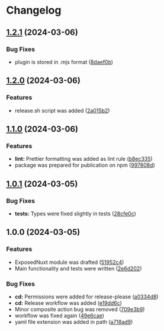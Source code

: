 # Changelog

## [1.2.1](https://github.com/websavva/exposed-nuxt/compare/v1.2.0...v1.2.1) (2024-03-06)


### Bug Fixes

* plugin is stored in .mjs format ([8daef0b](https://github.com/websavva/exposed-nuxt/commit/8daef0b6b863315bde29613ada75e0c1201122f1))

## [1.2.0](https://github.com/websavva/exposed-nuxt/compare/v1.1.0...v1.2.0) (2024-03-06)


### Features

* release.sh script was added ([2a015b2](https://github.com/websavva/exposed-nuxt/commit/2a015b288b08dc1b45da5122cae6f5e85954b515))

## [1.1.0](https://github.com/websavva/exposed-nuxt/compare/v1.0.1...v1.1.0) (2024-03-06)


### Features

* **lint:** Prettier formatting was added as lint rule ([b8ec335](https://github.com/websavva/exposed-nuxt/commit/b8ec335594eeee74742633b90bfb350e8a61f592))
* package was prepared for publication on npm ([997808d](https://github.com/websavva/exposed-nuxt/commit/997808d9d73a0e00222c34e71124ddbbef7335ae))

## [1.0.1](https://github.com/WebSavva/exposed-nuxt/compare/v1.0.0...v1.0.1) (2024-03-05)

### Bug Fixes

- **tests:** Types were fixed slightly in tests ([28cfe0c](https://github.com/WebSavva/exposed-nuxt/commit/28cfe0cfc2f9fe1eff00e22781178ccb297b7d89))

## 1.0.0 (2024-03-05)

### Features

- ExposedNuxt module was drafted ([51952c4](https://github.com/WebSavva/exposed-nuxt/commit/51952c4bf2c6c33ead423634f26c71e54854b0d4))
- Main functionality and tests were written ([2e6d202](https://github.com/WebSavva/exposed-nuxt/commit/2e6d202a0a82a7eb7ca3b5d466d97a2488762dc2))

### Bug Fixes

- **cd:** Permissions were added for release-please ([a0334d8](https://github.com/WebSavva/exposed-nuxt/commit/a0334d899fce19f75b1e6dee35004b4b05ff2c1d))
- **cd:** Release workflow was added ([e19dd6c](https://github.com/WebSavva/exposed-nuxt/commit/e19dd6caf29c94863e63e906a46a4e343a3cb67e))
- Minor composite action bug was removed ([709e3b9](https://github.com/WebSavva/exposed-nuxt/commit/709e3b911415c49ec579c50494680b5aeb8b50e9))
- workflow was fixed again ([49e6cae](https://github.com/WebSavva/exposed-nuxt/commit/49e6caef3e8566941ee3b1b580c54713d14a2c42))
- yaml file extension was added in path ([a718ad9](https://github.com/WebSavva/exposed-nuxt/commit/a718ad9825be139047db21be3e36232b6fbe691b))
